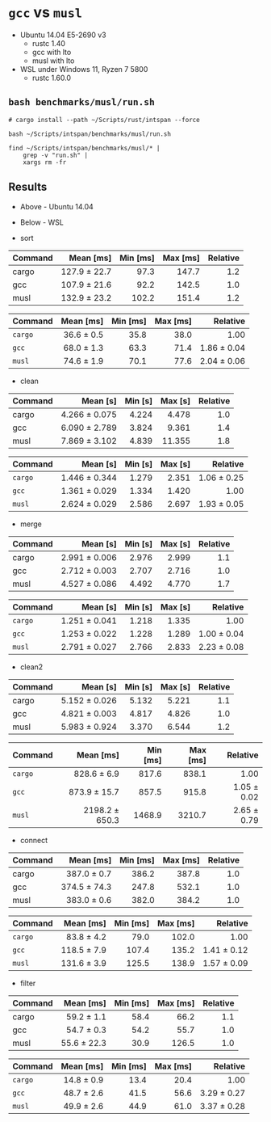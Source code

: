 # `gcc` vs `musl`

* Ubuntu 14.04 E5-2690 v3
    * rustc 1.40
    * gcc with lto
    * musl with lto
* WSL under Windows 11, Ryzen 7 5800
    * rustc 1.60.0

## `bash benchmarks/musl/run.sh`

```shell
# cargo install --path ~/Scripts/rust/intspan --force

bash ~/Scripts/intspan/benchmarks/musl/run.sh

find ~/Scripts/intspan/benchmarks/musl/* |
    grep -v "run.sh" |
    xargs rm -fr

```

## Results

* Above - Ubuntu 14.04
* Below - WSL

* sort

| Command |    Mean [ms] | Min [ms] | Max [ms] | Relative |
|:--------|-------------:|---------:|---------:|---------:|
| cargo   | 127.9 ± 22.7 |     97.3 |    147.7 |      1.2 |
| gcc     | 107.9 ± 21.6 |     92.2 |    142.5 |      1.0 |
| musl    | 132.9 ± 23.2 |    102.2 |    151.4 |      1.2 |

| Command |  Mean [ms] | Min [ms] | Max [ms] |    Relative |
|:--------|-----------:|---------:|---------:|------------:|
| `cargo` | 36.6 ± 0.5 |     35.8 |     38.0 |        1.00 |
| `gcc`   | 68.0 ± 1.3 |     63.3 |     71.4 | 1.86 ± 0.04 |
| `musl`  | 74.6 ± 1.9 |     70.1 |     77.6 | 2.04 ± 0.06 |


* clean

| Command |      Mean [s] | Min [s] | Max [s] | Relative |
|:--------|--------------:|--------:|--------:|---------:|
| cargo   | 4.266 ± 0.075 |   4.224 |   4.478 |      1.0 |
| gcc     | 6.090 ± 2.789 |   3.824 |   9.361 |      1.4 |
| musl    | 7.869 ± 3.102 |   4.839 |  11.355 |      1.8 |

| Command |      Mean [s] | Min [s] | Max [s] |    Relative |
|:--------|--------------:|--------:|--------:|------------:|
| `cargo` | 1.446 ± 0.344 |   1.279 |   2.351 | 1.06 ± 0.25 |
| `gcc`   | 1.361 ± 0.029 |   1.334 |   1.420 |        1.00 |
| `musl`  | 2.624 ± 0.029 |   2.586 |   2.697 | 1.93 ± 0.05 |

* merge

| Command |      Mean [s] | Min [s] | Max [s] | Relative |
|:--------|--------------:|--------:|--------:|---------:|
| cargo   | 2.991 ± 0.006 |   2.976 |   2.999 |      1.1 |
| gcc     | 2.712 ± 0.003 |   2.707 |   2.716 |      1.0 |
| musl    | 4.527 ± 0.086 |   4.492 |   4.770 |      1.7 |

| Command |      Mean [s] | Min [s] | Max [s] |    Relative |
|:--------|--------------:|--------:|--------:|------------:|
| `cargo` | 1.251 ± 0.041 |   1.218 |   1.335 |        1.00 |
| `gcc`   | 1.253 ± 0.022 |   1.228 |   1.289 | 1.00 ± 0.04 |
| `musl`  | 2.791 ± 0.027 |   2.766 |   2.833 | 2.23 ± 0.08 |

* clean2

| Command |      Mean [s] | Min [s] | Max [s] | Relative |
|:--------|--------------:|--------:|--------:|---------:|
| cargo   | 5.152 ± 0.026 |   5.132 |   5.221 |      1.1 |
| gcc     | 4.821 ± 0.003 |   4.817 |   4.826 |      1.0 |
| musl    | 5.983 ± 0.924 |   3.370 |   6.544 |      1.2 |

| Command |      Mean [ms] | Min [ms] | Max [ms] |    Relative |
|:--------|---------------:|---------:|---------:|------------:|
| `cargo` |    828.6 ± 6.9 |    817.6 |    838.1 |        1.00 |
| `gcc`   |   873.9 ± 15.7 |    857.5 |    915.8 | 1.05 ± 0.02 |
| `musl`  | 2198.2 ± 650.3 |   1468.9 |   3210.7 | 2.65 ± 0.79 |

* connect

| Command |    Mean [ms] | Min [ms] | Max [ms] | Relative |
|:--------|-------------:|---------:|---------:|---------:|
| cargo   |  387.0 ± 0.7 |    386.2 |    387.8 |      1.0 |
| gcc     | 374.5 ± 74.3 |    247.8 |    532.1 |      1.0 |
| musl    |  383.0 ± 0.6 |    382.0 |    384.2 |      1.0 |

| Command |   Mean [ms] | Min [ms] | Max [ms] |    Relative |
|:--------|------------:|---------:|---------:|------------:|
| `cargo` |  83.8 ± 4.2 |     79.0 |    102.0 |        1.00 |
| `gcc`   | 118.5 ± 7.9 |    107.4 |    135.2 | 1.41 ± 0.12 |
| `musl`  | 131.6 ± 3.9 |    125.5 |    138.9 | 1.57 ± 0.09 |

* filter

| Command |   Mean [ms] | Min [ms] | Max [ms] | Relative |
|:--------|------------:|---------:|---------:|---------:|
| cargo   |  59.2 ± 1.1 |     58.4 |     66.2 |      1.1 |
| gcc     |  54.7 ± 0.3 |     54.2 |     55.7 |      1.0 |
| musl    | 55.6 ± 22.3 |     30.9 |    126.5 |      1.0 |

| Command |  Mean [ms] | Min [ms] | Max [ms] |    Relative |
|:--------|-----------:|---------:|---------:|------------:|
| `cargo` | 14.8 ± 0.9 |     13.4 |     20.4 |        1.00 |
| `gcc`   | 48.7 ± 2.6 |     41.5 |     56.6 | 3.29 ± 0.27 |
| `musl`  | 49.9 ± 2.6 |     44.9 |     61.0 | 3.37 ± 0.28 |
